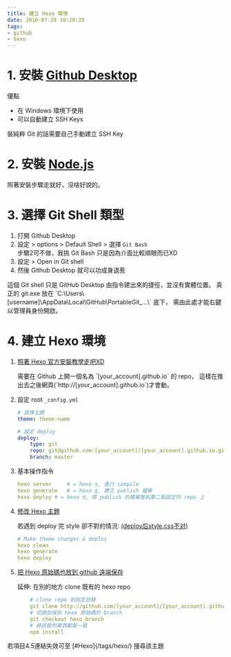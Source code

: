 ```yaml
---
title: 建立 Hexo 環境
date: 2016-07-28 10:20:39
tags:
- github
- hexo
---
```


# 1. 安裝 [Github Desktop](https://desktop.github.com/)

優點
- 在 Windows 環境下使用
- 可以自動建立 SSH Keys

<div class="tip">
	裝純粹 Git 的話需要自己手動建立 SSH Key
</div>

<!-- more -->

# 2. 安裝 [Node.js](https://nodejs.org/en/)

照著安裝步驟走就好，沒啥好說的。


# 3. 選擇 Git Shell 類型

1. 打開 Github Desktop
2. 設定 > options > Default Shell > 選擇 `Git Bash`
	<div class="tip">
		步驟2可不做，我挑 Git Bash 只是因為介面比較順眼而已XD
	</div>
3. 設定 > Open in Git shell
4. 然後 Github Desktop 就可以功成身退惹

<div class="tip">
	這個 Git shell 只是 GitHub Desktop 由指令建出來的捷徑，並沒有實體位置。
	真正的 git.exe 放在 `C:\Users\[username]\AppData\Local\GitHub\PortableGit_...\` 底下，
	需由此處才能右鍵以管理員身份開啟。
</div>



# 4. 建立 Hexo 環境

1. [照著 Hexo 官方安裝教學走吧XD](https://hexo.io/zh-tw/docs/)
	<div class="tip">
		需要在 Github 上開一個名為 `[your_account].github.io` 的 repo，
		這樣在推出去之後網頁(`http://[your_account].github.io`)才會動。
	</div>

2. 設定 root `_config.yml`
	``` yml
	# 選擇主題
	theme: theme-name

	# 設定 deploy
	deploy:
	    type: git
	    repo: git@github.com:[your_account]/[your_account].github.io.git
	    branch: master
	```
3. 基本操作指令
	``` yml
	hexo server 	# = hexo s, 進行 compile
	hexo generate 	# = hexo g, 建立 publish 檔案
	hexo deploy	# = hexo d, 將 publish 的檔案推到第二點設定的 repo 上
	```

4. [修改 Hexo 主題](../modify-hexo-themes)

	若遇到 deploy 完 style 卻不對的情況: [(deploy后style.css不对)](https://github.com/hexojs/hexo/issues/579)

	``` yml
	# Make theme changes & deploy
	hexo clean
	hexo generate
	hexo deploy
	```



5. [把 Hexo 原始碼也放到 github 遠端保存](../keep-hexo-source-in-github)

	延伸: 在別的地方 clone 既有的 hexo repo

	``` yml
		# clone repo 到指定目錄
		git clone http://github.com/[your_account]/[your_account].github.io target_dir
		# 切換到保存 hexo 原始碼的 branch
		git checkout hexo_branch
		# 將該裝的東西都裝一裝
		npm install
	```

<div class="tip">
若項目4.5連結失效可至 [#Hexo](/tags/hexo/) 搜尋該主題
</div>
